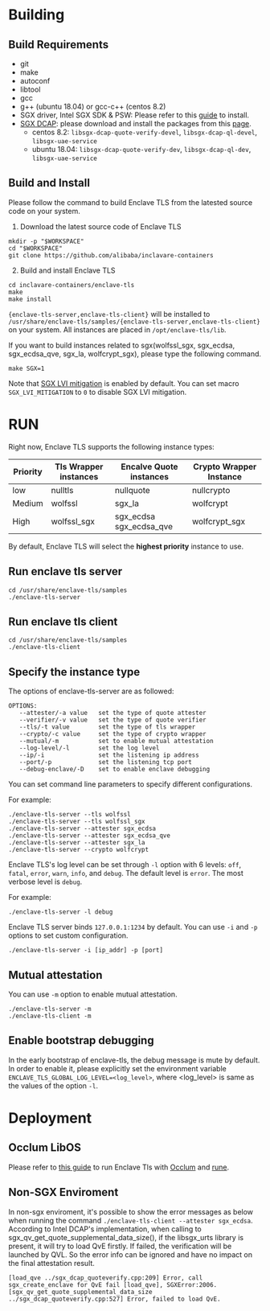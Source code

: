 # Building

## Build Requirements

- git
- make
- autoconf
- libtool
- gcc
- g++ (ubuntu 18.04) or gcc-c++ (centos 8.2)
- SGX driver, Intel SGX SDK & PSW: Please refer to this [guide](https://download.01.org/intel-sgx/latest/linux-latest/docs/Intel_SGX_Installation_Guide_Linux_2.13_Open_Source.pdf) to install.
- [SGX DCAP](https://github.com/intel/SGXDataCenterAttestationPrimitives): please download and install the packages from this [page](https://download.01.org/intel-sgx/sgx-dcap/#version#linux/distro).
  - centos 8.2: `libsgx-dcap-quote-verify-devel`, `libsgx-dcap-ql-devel`, `libsgx-uae-service`
  - ubuntu 18.04: `libsgx-dcap-quote-verify-dev`, `libsgx-dcap-ql-dev`, `libsgx-uae-service`

## Build and Install

Please follow the command to build Enclave TLS from the latested source code on your system.

1. Download the latest source code of Enclave TLS

```shell
mkdir -p "$WORKSPACE"
cd "$WORKSPACE"
git clone https://github.com/alibaba/inclavare-containers
```

2. Build and install Enclave TLS

```shell
cd inclavare-containers/enclave-tls
make
make install
```

`{enclave-tls-server,enclave-tls-client}` will be installed to `/usr/share/enclave-tls/samples/{enclave-tls-server,enclave-tls-client}` on your system. All instances are placed in `/opt/enclave-tls/lib`.

If you want to build instances related to sgx(wolfssl\_sgx, sgx\_ecdsa, sgx\_ecdsa\_qve, sgx\_la, wolfcrypt\_sgx), please type the following command.

```shell
make SGX=1
```

Note that [SGX LVI mitigation](https://software.intel.com/security-software-guidance/advisory-guidance/load-value-injection) is enabled by default. You can set macro `SGX_LVI_MITIGATION` to `0` to disable SGX LVI mitigation.

# RUN

Right now, Enclave TLS supports the following instance types:

| Priority | Tls Wrapper instances | Encalve Quote instances    | Crypto Wrapper Instance |
| -------- | --------------------- | -------------------------- | ----------------------- |
| low      | nulltls               | nullquote                  | nullcrypto              |
| Medium   | wolfssl               | sgx\_la                    | wolfcrypt               |
| High     | wolfssl\_sgx          | sgx\_ecdsa sgx\_ecdsa\_qve | wolfcrypt\_sgx          |

By default,  Enclave TLS will select the **highest priority** instance to use.

## Run enclave tls server
```
cd /usr/share/enclave-tls/samples
./enclave-tls-server
```

## Run enclave tls client
```
cd /usr/share/enclave-tls/samples
./enclave-tls-client
```

## Specify the instance type

The options of enclave-tls-server are as followed:  

```shell
OPTIONS:
   --attester/-a value   set the type of quote attester
   --verifier/-v value   set the type of quote verifier
   --tls/-t value        set the type of tls wrapper
   --crypto/-c value     set the type of crypto wrapper
   --mutual/-m           set to enable mutual attestation
   --log-level/-l        set the log level
   --ip/-i               set the listening ip address
   --port/-p             set the listening tcp port
   --debug-enclave/-D    set to enable enclave debugging
```

You can set command line parameters to specify different configurations.

For example:

```shell
./enclave-tls-server --tls wolfssl
./enclave-tls-server --tls wolfssl_sgx
./enclave-tls-server --attester sgx_ecdsa
./enclave-tls-server --attester sgx_ecdsa_qve
./enclave-tls-server --attester sgx_la
./enclave-tls-server --crypto wolfcrypt
```

Enclave TLS's log level can be set through `-l` option with 6 levels: `off`, `fatal`, `error`, `warn`, `info`, and `debug`. The default level is `error`. The most verbose level is `debug`.

For example:

```
./enclave-tls-server -l debug
```

Enclave TLS server binds `127.0.0.1:1234` by default. You can use `-i` and `-p` options to set custom configuration.

```shell
./enclave-tls-server -i [ip_addr] -p [port]
```

## Mutual attestation

You can use `-m` option to enable mutual attestation.

```shell
./enclave-tls-server -m
./enclave-tls-client -m
```

## Enable bootstrap debugging

In the early bootstrap of enclave-tls, the debug message is mute by default. In order to enable it, please explicitly set the environment variable `ENCLAVE_TLS_GLOBAL_LOG_LEVEL=<log_level>`, where \<log_level\> is same as the values of the option `-l`.

# Deployment

## Occlum LibOS

Please refer to [this guide](docs/run_enclave_tls_with_occlum.md) to run Enclave Tls with [Occlum](https://github.com/occlum/occlum) and [rune](https://github.com/alibaba/inclavare-containers/tree/master/rune).

## Non-SGX Enviroment

In non-sgx enviroment, it's possible to show the error messages as below when running the command `./enclave-tls-client --attester sgx_ecdsa`. According to Intel DCAP's implementation, when calling to sgx_qv_get_quote_supplemental_data_size(),
if the libsgx_urts library is present, it will try to load QvE firstly. If failed, the verification will be launched by QVL. So the error info can be ignored and have no impact on the final attestation result.

```
[load_qve ../sgx_dcap_quoteverify.cpp:209] Error, call sgx_create_enclave for QvE fail [load_qve], SGXError:2006.
[sgx_qv_get_quote_supplemental_data_size ../sgx_dcap_quoteverify.cpp:527] Error, failed to load QvE.
```
